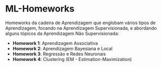 # ML-Homeworks

Homeworks da cadeira de Aprendizagem que englobam vários tipos de Aprendizagem, focando na Aprendizagem Supervisionada, e abordando alguns tópicos da Aprendizagem Não Supervisionada:
 - **Homework 1**: Aprendizagem Associativa 
 - **Homework 2**: Aprendizagem Bayesiana e Local
 - **Homework 3**: Regressão e Redes Neuronais
 - **Homework 4**:  Clustering (EM - Estimation-Maximization)